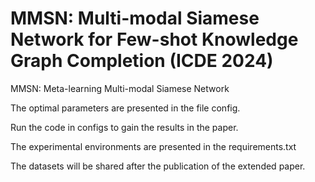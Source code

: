 # MMSN: Multi-modal Siamese Network for Few-shot Knowledge Graph Completion (ICDE 2024)

MMSN: Meta-learning Multi-modal Siamese Network

The optimal parameters are presented in the file config.

Run the code in configs to gain the results in the paper.

The experimental environments are presented in the requirements.txt

The datasets will be shared after the publication of the extended paper.

